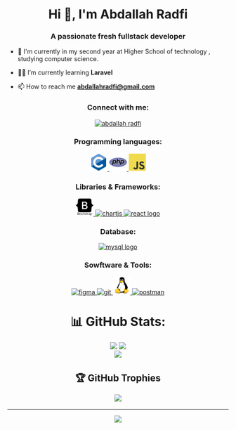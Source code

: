 <h1 align="center">Hi 👋, I'm Abdallah Radfi</h1>
<h3 align="center">A passionate fresh fullstack developer</h3>

-  &#127793; I'm currently in my second year at Higher School of technology , studying computer science.

- &#128104;&#8205;&#128187; I’m currently learning **Laravel**

- 📫 How to reach me **abdallahradfi@gmail.com**


<h3 align="center">Connect with me:</h3>
<p align="center">
    <a href="https://www.linkedin.com/in/abdallah-radfi" target="blank"><img align="center"
            src="https://raw.githubusercontent.com/rahuldkjain/github-profile-readme-generator/master/src/images/icons/Social/linked-in-alt.svg"
            alt="abdallah radfi" height="30" width="40" /></a>
</p>

<h3 align="center">Programming languages:</h3>
<p align="center"> <a href="https://www.cprogramming.com/" target="_blank"
        rel="noreferrer"> <img src="https://raw.githubusercontent.com/devicons/devicon/master/icons/c/c-original.svg"
            alt="c" width="40" height="40" /> </a> 
            <a href="https://www.php.net" target="_blank" rel="noreferrer">
        <img src="https://raw.githubusercontent.com/devicons/devicon/master/icons/php/php-original.svg" alt="php"
            width="40" height="40" /> </a>
            <a href="https://developer.mozilla.org/en-US/docs/Web/JavaScript"
        target="_blank" rel="noreferrer"> <img
            src="https://raw.githubusercontent.com/devicons/devicon/master/icons/javascript/javascript-original.svg"
            alt="javascript" width="40" height="40" /> </a> </p>

<h3 align="center">Libraries & Frameworks:</h3>
<p align="center"> <a href="https://getbootstrap.com" target="_blank" rel="noreferrer"> <img
            src="https://raw.githubusercontent.com/devicons/devicon/master/icons/bootstrap/bootstrap-plain-wordmark.svg"
            alt="bootstrap" width="40" height="40" /> </a>  <a href="https://www.chartjs.org" target="_blank" rel="noreferrer">
        <img src="https://www.chartjs.org/media/logo-title.svg" alt="chartjs" width="40" height="40" /> </a>  <a href="https://reactjs.org/" target="_blank" rel="noreferrer">   <img src="https://cdn.jsdelivr.net/gh/devicons/devicon/icons/react/react-original.svg" height="40" alt="react logo"  /> </a></p>


<h3 align="center">Database:</h3>
<p align="center"> <a href="https://www.mysql.com/" target="_blank" rel="noreferrer">   <img src="https://cdn.jsdelivr.net/gh/devicons/devicon/icons/mysql/mysql-original.svg" height="40" alt="mysql logo"  /></a>


<h3 align="center">Sowftware & Tools:</h3>
<p align="center"> <a href="https://www.figma.com/" target="_blank" rel="noreferrer">
        <img src="https://www.vectorlogo.zone/logos/figma/figma-icon.svg" alt="figma" width="40" height="40" /> </a> 
        <a href="https://git-scm.com/" target="_blank" rel="noreferrer"> <img
            src="https://www.vectorlogo.zone/logos/git-scm/git-scm-icon.svg" alt="git" width="40" height="40" /> </a> 
            <a href="https://www.linux.org/" target="_blank"
        rel="noreferrer"> <img
            src="https://raw.githubusercontent.com/devicons/devicon/master/icons/linux/linux-original.svg" alt="linux"
            width="40" height="40" /> </a> 
            <a href="https://postman.com" target="_blank" rel="noreferrer"> <img
            src="https://www.vectorlogo.zone/logos/getpostman/getpostman-icon.svg" alt="postman" width="40"
            height="40" /> </a> </p>


<!--<p align="center"> <a href="https://github.com/ryo-ma/github-profile-trophy"><img
            src="https://github-profile-trophy.vercel.app/?username=abdallahrdf" alt="abdallahrdf" /></a> </p>


<div align="center">
  <img src="https://github-readme-stats.vercel.app/api?username=AbdallahRdf&hide_title=false&hide_rank=false&show_icons=true&include_all_commits=true&count_private=true&disable_animations=false&theme=dracula&locale=en&hide_border=false&order=1" height="150" alt="stats graph"  />
  <img src="https://github-readme-stats.vercel.app/api/top-langs?username=AbdallahRdf&locale=en&hide_title=false&layout=compact&card_width=320&langs_count=5&theme=dracula&hide_border=false&order=2" height="150" alt="languages graph"  />
</div>
-->

<div align="center">
    
# 📊 GitHub Stats:
![](https://github-readme-stats.vercel.app/api?username=AbdallahRdf&theme=dark&hide_border=false&include_all_commits=false&count_private=false)
![](https://github-readme-streak-stats.herokuapp.com/?user=AbdallahRdf&theme=dark&hide_border=false)<br/>
![](https://github-readme-stats.vercel.app/api/top-langs/?username=AbdallahRdf&theme=dark&hide_border=false&include_all_commits=false&count_private=false&layout=compact)

## 🏆 GitHub Trophies
![](https://github-profile-trophy.vercel.app/?username=AbdallahRdf&theme=radical&no-frame=false&no-bg=true&margin-w=4)

---
[![](https://visitcount.itsvg.in/api?id=AbdallahRdf&icon=5&color=0)](https://visitcount.itsvg.in)
</div>
<!-- Proudly created with GPRM ( https://gprm.itsvg.in ) -->
